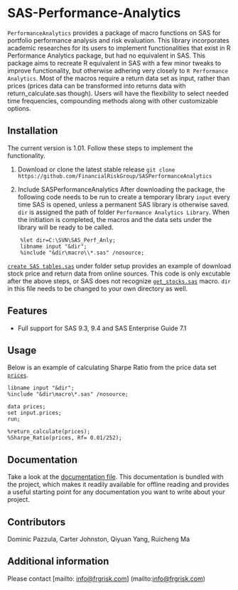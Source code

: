 # SAS-Performance-Analytics
`PerformanceAnalytics` provides a package of macro functions on SAS for portfolio performance analysis and risk evaluation. This library incorporates academic researches for its users to implement functionalities that exist in R Performance Analytics package, but had no equivalent in SAS. This package aims to recreate R equivalent in SAS with a few minor tweaks to improve functionality, but otherwise adhering very closely to `R Performance Analytics`. Most of the macros require a return data set as input, rather than prices (prices data can be transformed into returns data with return_calculate.sas though). Users will have the flexibility to select needed time frequencies, compounding methods along with other customizable options. 

## Installation

The current version is 1.01.
Follow these steps to implement the functionality.

1. Download or clone the latest stable release
   `git clone
    https://github.com/FinancialRiskGroup/SASPerformanceAnalytics`

2. Include SASPerformanceAnalytics
    After downloading the package, the following code needs to be run to create a temporary library `input` every time SAS is opened, unless a permanent SAS library is otherwise saved. `dir` is assigned the path of folder `Performance Analytics Library`. When the initiation is completed, the macros and the data sets under the library will be ready to be called.
```sas
    %let dir=C:\SVN\SAS_Perf_Anly;
    libname input "&dir";
    %include "&dir\macro\\*.sas" /nosource;
```

 [`create SAS tables.sas`](https://github.com/FinancialRiskGroup/SASPerformanceAnalytics/blob/master/Performance%20Analytics%20Library/setup/create%20SAS%20tables.sas) under folder setup provides an example of download stock price and return data from
   online sources. This code is only excutable after the above steps, or SAS does not recognize [`get_stocks.sas`](https://github.com/FinancialRiskGroup/SASPerformanceAnalytics/blob/master/Performance%20Analytics%20Library/macro/get_stocks.sas) macro.
   `dir` in this file needs to be changed to your own directory as well.


## Features

* Full support for SAS 9.3, 9.4 and SAS Enterprise Guide 7.1


## Usage

Below is an example of calculating Sharpe Ratio from the price data set [`prices`](https://github.com/FinancialRiskGroup/SASPerformanceAnalytics/blob/master/Performance%20Analytics%20Library/prices.csv).
```sas
libname input "&dir";
%include "&dir\macro\*.sas" /nosource;

data prices;
set input.prices;
run;

%return_calculate(prices);
%Sharpe_Ratio(prices, Rf= 0.01/252);
```


## Documentation

Take a look at the [documentation file](https://github.com/FinancialRiskGroup/SASPerformanceAnalytics/blob/master/Performance%20Analytics%20Doc.docx).
This documentation is bundled with the project, which makes it readily
available for offline reading and provides a useful starting point for
any documentation you want to write about your project.


## Contributors

Dominic Pazzula, Carter Johnston, Qiyuan Yang, Ruicheng Ma



## Additional information #

Please contact [mailto: info@frgrisk.com] (mailto:info@frgrisk.com)
